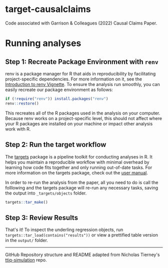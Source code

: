 
# target-causalclaims

Code associated with Garrison & Colleagues (2022) Causal Claims Paper.

# Running analyses

## Step 1: Recreate Package Environment with `renv`

renv is a package manager for R that aids in reproducibility by facilitating project-specific dependencies. For more information on it, see the [Introduction to renv Vignette](https://rstudio.github.io/renv/articles/renv.html). To ensure the analysis run smoothly, you can easily recreate our package environment as follows:

```r
if (!require("renv")) install.packages("renv")
renv::restore()
```

This recreates all of the R packages used in the analysis on your computer. Because renv works on a project-specific level, this should not affect where your R packages are installed on your machine or impact other analysis work with R.

## Step 2: Run the target workflow

The [targets](https://github.com/ropensci/targets) package is a pipeline toolkit for conducting analyses in R. It helps you maintain a reproducible workflow with minimal overhead by learning how code fits together and only running out-of-date tasks. For more information on the targets package, check out the [user manual](https://books.ropensci.org/targets/).

In order to re-run the analysis from the paper, all you need to do is call the folllowing and the targets package will re-run any necessary tasks, saving the output into `_targets/objects` folder.

```r
targets::tar_make()
```

## Step 3: Review Results

That's it! To inspect the underling regression objects, run `targets::tar_load(contains("results"))` or view a prettified table version in the `output/` folder.

---------------

GitHub Repository structure and README adapted from Nicholas Tierney's [ttiq-simulation](https://github.com/njtierney/ttiq-simulation) repo.
